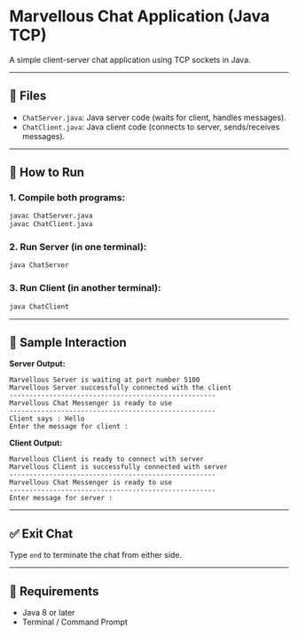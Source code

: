 
# Marvellous Chat Application (Java TCP)

A simple client-server chat application using TCP sockets in Java.

---

## 📁 Files

- `ChatServer.java`: Java server code (waits for client, handles messages).
- `ChatClient.java`: Java client code (connects to server, sends/receives messages).

---

## 🚀 How to Run

### 1. Compile both programs:
```bash
javac ChatServer.java
javac ChatClient.java
```

### 2. Run Server (in one terminal):
```bash
java ChatServer
```

### 3. Run Client (in another terminal):
```bash
java ChatClient
```

---

## 🧪 Sample Interaction

**Server Output:**
```
Marvellous Server is waiting at port number 5100
Marvellous Server successfully connected with the client
----------------------------------------------------
Marvellous Chat Messenger is ready to use
----------------------------------------------------
Client says : Hello
Enter the message for client :
```

**Client Output:**
```
Marvellous Client is ready to connect with server
Marvellous Client is successfully connected with server
----------------------------------------------------
Marvellous Chat Messenger is ready to use
----------------------------------------------------
Enter message for server :
```

---

## ✅ Exit Chat
Type `end` to terminate the chat from either side.

---

## 📌 Requirements
- Java 8 or later
- Terminal / Command Prompt
